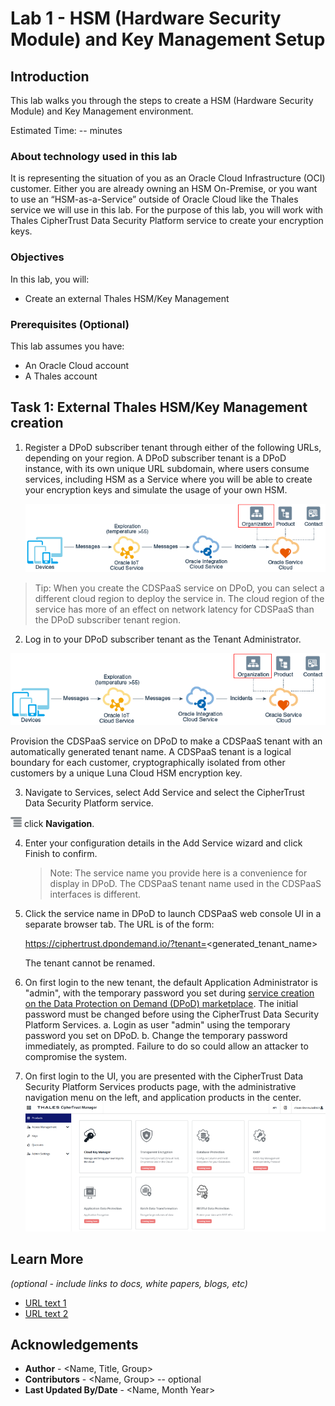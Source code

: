 # Lab 1 - HSM (Hardware Security Module) and Key Management Setup

## Introduction

This lab walks you through the steps to create a HSM (Hardware Security Module) and Key Management environment. 

Estimated Time: -- minutes

### About technology used in this lab 
It is representing the situation of you as an Oracle Cloud Infrastructure (OCI) customer. Either you are already owning an HSM On-Premise, or  you want to use an “HSM-as-a-Service” outside of Oracle Cloud like the Thales service we will use in this lab. 
For the purpose of this lab, you will work with Thales CipherTrust Data Security Platform service to create your encryption keys. 

### Objectives

In this lab, you will:
* Create an external Thales HSM/Key Management

### Prerequisites (Optional)

This lab assumes you have:
* An Oracle Cloud account
* A Thales account


## Task 1: External Thales HSM/Key Management creation


1. Register a DPoD subscriber tenant through either of the following URLs, depending on your region. A DPoD subscriber tenant is a DPoD instance, with its own unique URL subdomain, where users consume services, including HSM as a Service where you will be able to create your encryption keys and simulate the usage of your own HSM. 

	![Image alt text](images/sample1.png)

  > Tip: When you create the CDSPaaS service on DPoD, you can select a different cloud region to deploy the service in. The cloud region of the service has more of an effect on network latency for CDSPaaS than the DPoD subscriber tenant region.

2. Log in to your DPoD subscriber tenant as the Tenant Administrator.

  ![Image alt text](images/sample1.png)

  Provision the CDSPaaS service on DPoD to make a CDSPaaS tenant with an 	automatically generated tenant name. A CDSPaaS tenant is a logical boundary for 	each customer, cryptographically isolated from other customers by a unique Luna Cloud HSM encryption key.

3. Navigate to Services, select Add Service and select the CipherTrust Data Security Platform service.

  ![Image alt text](images/sample2.png) click **Navigation**.

4. Enter your configuration details in the Add Service wizard and click Finish to confirm.

   > Note: The service name you provide here is a convenience for display in DPoD. The 	CDSPaaS tenant name used in the CDSPaaS interfaces is different.

5. Click the service name in DPoD to launch CDSPaaS web console UI in a separate browser tab.
    	The URL is of the form:	
      
      https://ciphertrust.dpondemand.io/?tenant=<generated_tenant_name>

	The tenant cannot be renamed.

6. On first login to the new tenant, the default Application Administrator is "admin", with the temporary password you set during [service creation on the Data Protection on Demand (DPoD) marketplace](https://thalesdocs.com/dpod/services/key_management_services/cdsp/index.html). The initial password must be changed before using the CipherTrust Data Security Platform Services.
  a. Login as user "admin" using the temporary password you set on DPoD.
  b. Change the temporary password immediately, as prompted. Failure to do so could allow an attacker to compromise the system.

7. On first login to the UI, you are presented with the CipherTrust Data Security Platform Services products page, with the administrative navigation menu on the left, and application products in the center.
  ![Thales CipherTrust Manager](images/thales-ciphertrust.png)


## Learn More

*(optional - include links to docs, white papers, blogs, etc)*

* [URL text 1](http://docs.oracle.com)
* [URL text 2](http://docs.oracle.com)

## Acknowledgements
* **Author** - <Name, Title, Group>
* **Contributors** -  <Name, Group> -- optional
* **Last Updated By/Date** - <Name, Month Year>
